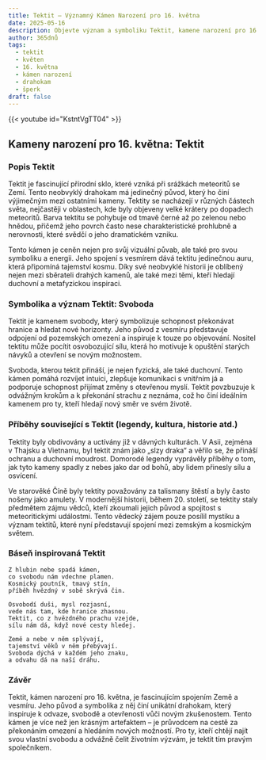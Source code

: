 ```yaml
---
title: Tektit – Významný Kámen Narození pro 16. května
date: 2025-05-16
description: Objevte význam a symboliku Tektit, kamene narození pro 16. května, který symbolizuje Svoboda. Přečtěte si legendy a inspirující příběhy.
author: 365dnů
tags:
  - tektit
  - květen
  - 16. května
  - kámen narození
  - drahokam
  - šperk
draft: false
---
```


{{< youtube id="KstntVgTT04" >}}

## Kameny narození pro 16. května: Tektit

### Popis Tektit

Tektit je fascinující přírodní sklo, které vzniká při srážkách meteoritů se Zemí. Tento neobvyklý drahokam má jedinečný původ, který ho činí výjimečným mezi ostatními kameny. Tektity se nacházejí v různých částech světa, nejčastěji v oblastech, kde byly objeveny velké krátery po dopadech meteoritů. Barva tektitu se pohybuje od tmavě černé až po zelenou nebo hnědou, přičemž jeho povrch často nese charakteristické prohlubně a nerovnosti, které svědčí o jeho dramatickém vzniku.

Tento kámen je ceněn nejen pro svůj vizuální půvab, ale také pro svou symboliku a energii. Jeho spojení s vesmírem dává tektitu jedinečnou auru, která připomíná tajemství kosmu. Díky své neobvyklé historii je oblíbený nejen mezi sběrateli drahých kamenů, ale také mezi těmi, kteří hledají duchovní a metafyzickou inspiraci.

### Symbolika a význam Tektit: Svoboda

Tektit je kamenem svobody, který symbolizuje schopnost překonávat hranice a hledat nové horizonty. Jeho původ z vesmíru představuje odpojení od pozemských omezení a inspiruje k touze po objevování. Nositel tektitu může pocítit osvobozující sílu, která ho motivuje k opuštění starých návyků a otevření se novým možnostem.

Svoboda, kterou tektit přináší, je nejen fyzická, ale také duchovní. Tento kámen pomáhá rozvíjet intuici, zlepšuje komunikaci s vnitřním já a podporuje schopnost přijímat změny s otevřenou myslí. Tektit povzbuzuje k odvážným krokům a k překonání strachu z neznáma, což ho činí ideálním kamenem pro ty, kteří hledají nový směr ve svém životě.

### Příběhy související s Tektit (legendy, kultura, historie atd.)

Tektity byly obdivovány a uctívány již v dávných kulturách. V Asii, zejména v Thajsku a Vietnamu, byl tektit znám jako „slzy draka“ a věřilo se, že přináší ochranu a duchovní moudrost. Domorodé legendy vyprávěly příběhy o tom, jak tyto kameny spadly z nebes jako dar od bohů, aby lidem přinesly sílu a osvícení.

Ve starověké Číně byly tektity považovány za talismany štěstí a byly často nošeny jako amulety. V modernější historii, během 20. století, se tektity staly předmětem zájmu vědců, kteří zkoumali jejich původ a spojitost s meteoritickými událostmi. Tento vědecký zájem pouze posílil mystiku a význam tektitů, které nyní představují spojení mezi zemským a kosmickým světem.

### Báseň inspirovaná Tektit

```
Z hlubin nebe spadá kámen,  
co svobodu nám vdechne plamen.  
Kosmický poutník, tmavý stín,  
příběh hvězdný v sobě skrývá čin.

Osvobodí duši, mysl rozjasní,  
vede nás tam, kde hranice zhasnou.  
Tektit, co z hvězdného prachu vzejde,  
sílu nám dá, když nové cesty hledej.

Země a nebe v něm splývají,  
tajemství věků v něm přebývají.  
Svoboda dýchá v každém jeho znaku,  
a odvahu dá na naší dráhu.
```

### Závěr

Tektit, kámen narození pro 16. května, je fascinujícím spojením Země a vesmíru. Jeho původ a symbolika z něj činí unikátní drahokam, který inspiruje k odvaze, svobodě a otevřenosti vůči novým zkušenostem. Tento kámen je více než jen krásným artefaktem – je průvodcem na cestě za překonáním omezení a hledáním nových možností. Pro ty, kteří chtějí najít svou vlastní svobodu a odvážně čelit životním výzvám, je tektit tím pravým společníkem.